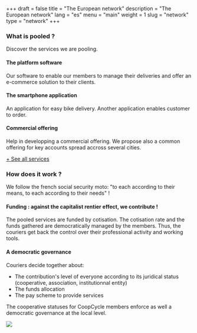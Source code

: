 +++
draft = false
title = "The European network"
description = "The European network"
lang = "es"
menu = "main"
weight = 1
slug = "network"
type = "network"
+++

<div class="row justify-content-center banner">
    <div class="col-md-8 col-md-offset-2 text-center">
        <h3 class="h3">What is pooled ?</h3>
        <p>
            Discover the services we are pooling.
        </p>
    </div>
</div>

<div class="row">
    <div class="col-md-4 text-center">
        <i class="join-icon icon-platform"></i>
        <h4 class="h4">The platform software</h4>
        <p>Our software to enable our members to manage their deliveries and offer an e-commerce solution to their clients.</p>
    </div>
    <div class="col-md-4 text-center">
        <i class="join-icon icon-smartphone"></i>
        <h4 class="h4">The smartphone application</h4>
        <p>An application for easy bike delivery. Another application enables customer to order.</p>
    </div>
    <div class="col-md-4 text-center">
        <i class="join-icon icon-business"></i>
        <h4 class="h4">Commercial offering</h4>
        <p>Help in developping a commercial offering. We propose also a common offering for key accounts spread accross several cities.</p>
    </div>
</div>

<p>
    <a id="show-more-services" href="#show-more-services">+ See all services</a>
</p>

<div id="more-services" style="display:none;opacity: 0;">
    <div class="row">
        <div class="col-md-4 text-center">
            <i class="join-icon icon-eye"></i>
            <h4 class="h4">Visibility & brand</h4>
            <p>A well-known european brand equity.</p>
        </div>
        <div class="col-md-4 text-center">
            <i class="join-icon icon-judiciary"></i>
            <h4 class="h4">Administrative and legal</h4>
            <p>Say goodbye to red tape, an administrative service deals with your receipts, your contracts or your legal status !</p>
        </div>
        <div class="col-md-4 text-center">
            <i class="join-icon icon-vault"></i>
            <h4 class="h4">Payments warranty</h4>
            <p>Warrant instant payments, thus helping financial stability for coops.</p>
        </div>
    </div>
    <div class="row">
        <div class="col-md-4 text-center">
            <i class="join-icon icon-money"></i>
            <h4 class="h4">Fundings & calls for proposal</h4>
            <p>Getting local and european subsidies for members, common response to call for proposals.</p>
        </div>
        <div class="col-md-4 text-center">
            <i class="join-icon icon-insurance"></i>
            <h4 class="h4">Insurances</h4>
            <p>Negociate high-quality insurance contracts to face the bike delivery risks.</p>
        </div>
        <div class="col-md-4 text-center">
            <i class="join-icon icon-plus"></i>
            <h4 class="h4">And more...</h4>
            <p>Solidarity funds, trainings, pooled buys...</p>
        </div>
    </div>
</div>

<div class="row justify-content-center">
    <div class="col-md-8 col-md-offset-2 text-center banner">
        <h3 class="h3">How does it work ?</h3>
        <p>
            We follow the french social security moto: "to each according to their means, to each according to their needs" !
        </p>
    </div>
</div>

<div class="row">
    <div class="col-md-6">
        <h4 class="h4">Funding : against the capitalist rentier effect, we contribute !</h4>
        <p>The pooled services are funded by cotisation. The cotisation rate and the funds gathered are democratically managed by the members. Thus, the couriers get back the control over their professional activity and working tools.</p>
        <h4 class="h4">A democratic governance</h4>
        <p>Couriers decide together about:
            <ul>
                <li>The contribution's level of everyone according to its juridical status  (cooperative, association, institutionnal entity)</li>
                <li>The funds allocation</li>
                <li>The pay scheme to provide services</li>
            </ul>
        </p>
        <p>
            The cooperative statuses for CoopCycle members enforce as well a democratic governance at the local level.
        </p>
    </div>
    <div class="col-md-6" id="european-governance">
        <img src="/images/european-network/governance.png">
    </div>
</div>
